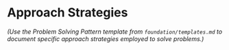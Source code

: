 # Approach Strategies

*(Use the Problem Solving Pattern template from `foundation/templates.md` to document specific approach strategies employed to solve problems.)*
